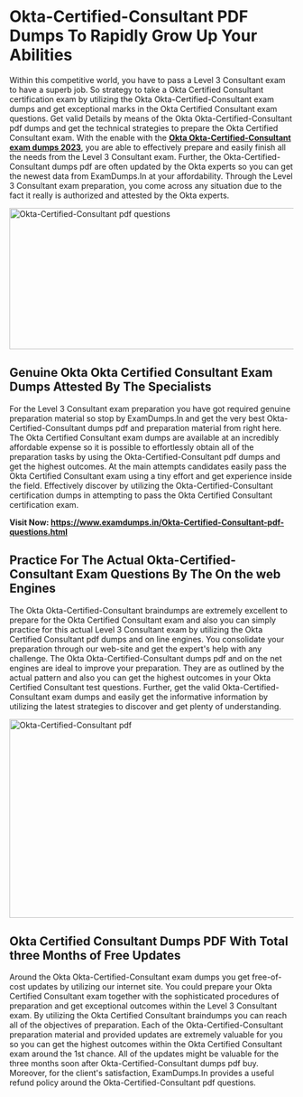 <h1><strong>Okta-Certified-Consultant PDF Dumps To Rapidly Grow Up Your Abilities</strong></h1>
<p>Within this competitive world, you have to pass a Level 3 Consultant exam to have a superb job. So strategy to take a Okta Certified Consultant certification exam by utilizing the Okta Okta-Certified-Consultant exam dumps and get exceptional marks in the Okta Certified Consultant exam questions. Get valid Details by means of the Okta Okta-Certified-Consultant pdf dumps and get the technical strategies to prepare the Okta Certified Consultant exam. With the enable with the <strong><a href="https://www.examdumps.in/Okta-Certified-Consultant-pdf-questions.html">Okta Okta-Certified-Consultant exam dumps 2023</a></strong>, you are able to effectively prepare and easily finish all the needs from the Level 3 Consultant exam. Further, the Okta-Certified-Consultant dumps pdf are often updated by the Okta experts so you can get the newest data from ExamDumps.In at your affordability. Through the Level 3 Consultant exam preparation, you come across any situation due to the fact it really is authorized and attested by the Okta experts.</p>
<p><img src="https://i.ibb.co/zxJwW90/Copy-of-Online-Classes-Twitter-header-post-Made-with-Poster-My-Wall-1.png" alt="Okta-Certified-Consultant pdf questions" width="750" height="250" /></p>
<h2><strong>Genuine Okta Okta Certified Consultant Exam Dumps Attested By The Specialists</strong></h2>
<p>For the Level 3 Consultant exam preparation you have got required genuine preparation material so stop by ExamDumps.In and get the very best Okta-Certified-Consultant dumps pdf and preparation material from right here. The Okta Certified Consultant exam dumps are available at an incredibly affordable expense so it is possible to effortlessly obtain all of the preparation tasks by using the Okta-Certified-Consultant pdf dumps and get the highest outcomes. At the main attempts candidates easily pass the Okta Certified Consultant exam using a tiny effort and get experience inside the field. Effectively discover by utilizing the Okta-Certified-Consultant certification dumps in attempting to pass the Okta Certified Consultant certification exam.</p>
<p><strong>Visit Now:&nbsp;<a href="https://www.examdumps.in/Okta-Certified-Consultant-pdf-questions.html">https://www.examdumps.in/Okta-Certified-Consultant-pdf-questions.html</a></strong></p>
<h2><strong>Practice For The Actual Okta-Certified-Consultant Exam Questions By The On the web Engines</strong></h2>
<p>The Okta Okta-Certified-Consultant braindumps are extremely excellent to prepare for the Okta Certified Consultant exam and also you can simply practice for this actual Level 3 Consultant exam by utilizing the Okta Certified Consultant pdf dumps and on line engines. You consolidate your preparation through our web-site and get the expert's help with any challenge. The Okta Okta-Certified-Consultant dumps pdf and on the net engines are ideal to improve your preparation. They are as outlined by the actual pattern and also you can get the highest outcomes in your Okta Certified Consultant test questions. Further, get the valid Okta-Certified-Consultant exam dumps and easily get the informative information by utilizing the latest strategies to discover and get plenty of understanding.</p>
<p><a href="https://www.examdumps.in/Okta-Certified-Consultant-pdf-questions.html"><img src="https://i.ibb.co/QkNtdwY/Copy-of-Zoom-Online-Classes-Facebook-Share-Po-Made-with-Poster-My-Wall-1.jpg" alt="Okta-Certified-Consultant pdf" width="670" height="352" /></a></p>
<h2><strong>Okta Certified Consultant Dumps PDF With Total three Months of Free Updates</strong></h2>
<p>Around the Okta Okta-Certified-Consultant exam dumps you get free-of-cost updates by utilizing our internet site. You could prepare your Okta Certified Consultant exam together with the sophisticated procedures of preparation and get exceptional outcomes within the Level 3 Consultant exam. By utilizing the Okta Certified Consultant braindumps you can reach all of the objectives of preparation. Each of the Okta-Certified-Consultant preparation material and provided updates are extremely valuable for you so you can get the highest outcomes within the Okta Certified Consultant exam around the 1st chance. All of the updates might be valuable for the three months soon after Okta-Certified-Consultant dumps pdf buy. Moreover, for the client's satisfaction, ExamDumps.In provides a useful refund policy around the Okta-Certified-Consultant pdf questions.</p>
